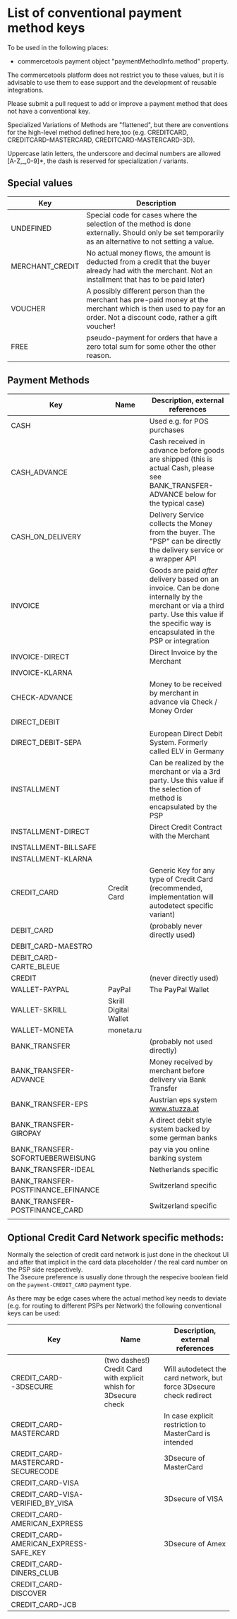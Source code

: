 # List of conventional payment method keys

To be used in the following places:
 * commercetools payment object "paymentMethodInfo.method" property. 

The commercetools platform does not restrict you to these values, but it is advisable to use them to ease support and 
the development of reusable integrations. 

Please submit a pull request to add or improve a payment method that does not have a conventional key. 

Specialized Variations of Methods are "flattened", but there are conventions for the high-level method defined here,too 
(e.g. CREDITCARD, CREDITCARD-MASTERCARD, CREDITCARD-MASTERCARD-3D). 

Uppercase latin letters, the underscore and decimal numbers are allowed \[A-Z,_,0-9\]\*, the dash is reserved for 
specialization / variants. 

## Special values 
| Key | Description |
|---|---|
| UNDEFINED | Special code for cases where the selection of the method is done externally. Should only be set temporarily as an alternative to not setting a value.  |
| MERCHANT_CREDIT | No actual money flows, the amount is deducted from a credit that the buyer already had with the merchant. Not an installment that has to be paid later) |
| VOUCHER | A possibly different person than the merchant has pre-paid money at  the merchant which is then used to pay for an order. Not a discount code, rather a gift voucher!  |
| FREE | pseudo-payment for orders that have a zero total sum for some other the other reason.  |

## Payment Methods

| Key | Name | Description, external references |
|---|---|---|
| CASH |  | Used e.g. for POS purchases |
| CASH_ADVANCE |  | Cash received in advance before goods are shipped (this is actual Cash, please see BANK_TRANSFER-ADVANCE below for the typical case) |
| CASH_ON_DELIVERY |  | Delivery Service collects the Money from the buyer. The "PSP" can be directly the delivery service or a wrapper API |
| INVOICE |  | Goods are paid _after_ delivery based on an invoice. Can be done internally by the merchant or via a third party. Use this value if the specific way is encapsulated in the PSP or integration |
| INVOICE-DIRECT |  | Direct Invoice by the Merchant |
| INVOICE-KLARNA |  |  |
| CHECK-ADVANCE |  | Money to be received by merchant in advance via Check / Money Order |
| DIRECT_DEBIT |  |  |
| DIRECT_DEBIT-SEPA |  | European Direct Debit System. Formerly called ELV in Germany |
| INSTALLMENT |  | Can be realized by the merchant or via a 3rd party. Use this value if the selection of method is encapsulated by the PSP |
| INSTALLMENT-DIRECT |  | Direct Credit Contract with the Merchant |
| INSTALLMENT-BILLSAFE |  |  |
| INSTALLMENT-KLARNA |  |  |
| CREDIT_CARD | Credit Card | Generic Key for any type of Credit Card (recommended, implementation will autodetect specific variant) |
| DEBIT_CARD |  | (probably never directly used)  |
| DEBIT_CARD-MAESTRO |  |  |
| DEBIT_CARD-CARTE_BLEUE |  |  |
| CREDIT |  | (never directly used) |
| WALLET-PAYPAL | PayPal | The PayPal Wallet |
| WALLET-SKRILL | Skrill Digital Wallet |  |
| WALLET-MONETA | moneta.ru |  |
| BANK_TRANSFER |  | (probably not used directly) |
| BANK_TRANSFER-ADVANCE |  | Money received by merchant before delivery via Bank Transfer |
| BANK_TRANSFER-EPS |  | Austrian eps system www.stuzza.at  |
| BANK_TRANSFER-GIROPAY |  | A direct debit style system backed by some german banks |
| BANK_TRANSFER-SOFORTUEBERWEISUNG |  | pay via you online banking system |
| BANK_TRANSFER-IDEAL |  | Netherlands specific |
| BANK_TRANSFER-POSTFINANCE_EFINANCE |  | Switzerland specific |
| BANK_TRANSFER-POSTFINANCE_CARD |  | Switzerland specific |
|  |  |  |


## Optional Credit Card Network specific methods:

Normally the selection of credit card network is just done in the checkout UI and after that implicit in the card data placeholder / the real card number on the PSP side respectively.  
The 3secure preference is usually done through the respecive boolean field on the `payment-CREDIT_CARD` payment type. 
 
As there may be edge cases where the actual method key needs to deviate (e.g. for routing to different PSPs per Network) the following conventional keys can be used:

| Key | Name | Description, external references |
|---|---|---|
| CREDIT_CARD--3DSECURE | (two dashes!) Credit Card with explicit whish for 3Dsecure check | Will autodetect the card network, but force 3Dsecure check redirect |
| CREDIT_CARD-MASTERCARD |  | In case explicit restriction to MasterCard is intended |
| CREDIT_CARD-MASTERCARD-SECURECODE |  | 3Dsecure of MasterCard |
| CREDIT_CARD-VISA |  |  |
| CREDIT_CARD-VISA-VERIFIED_BY_VISA |  | 3Dsecure of VISA |
| CREDIT_CARD-AMERICAN_EXPRESS |  |  |
| CREDIT_CARD-AMERICAN_EXPRESS-SAFE_KEY |  | 3Dsecure of Amex |
| CREDIT_CARD-DINERS_CLUB |  |  |
| CREDIT_CARD-DISCOVER |  |  |
| CREDIT_CARD-JCB |  |  |





